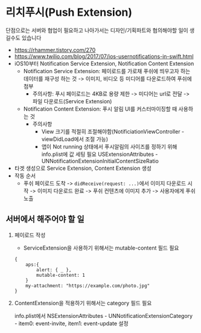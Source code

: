 # 리치푸시(Push Extension)

단점으로는 서버와 협업이 필요하고 나아가서는 디자인/기획파트와 협의해야할 일이 생길수도 있습니다

- https://rhammer.tistory.com/270
- https://www.twilio.com/blog/2017/07/ios-usernotifications-in-swift.html
- iOS10부터 Notification Service Extension, Notification Content Extension
  - Notification Service Extension: 페이로드를 가로채 푸쉬에 띄우고자 하는 데이터를 재구성 하는 것 ->  이미지, 비디오 등 미디어를 다운로드하여 푸쉬에 첨부
    - 주의사항: 푸시 페이로드는 4KB로 용량 제한 -> 미디어는 url로 전달 -> 파일 다운로드(Service Extension)
  - Notification Content Extension:  푸시 알림 UI를 커스터마이징할 때 사용하는 것
    - 주의사항
      - View 크기를 적절히 조절해야함(NotificiationViewController - viewDidLoad에서 조절 가능)
      - 앱이 Not running 상태에서 푸시알림의 사이즈를 정하기 위해 info.plist에 값 세팅 필요
        USExtensionAttributes - UNNotificationExtensionInitialContentSizeRatio
- 타겟 생성으로 Service Extension, Content Extension 생성
- 작동 순서
  - 푸쉬 페이로드 도착 -> `didReceive(request: ...)`에서 이미지 다운로드 시작 -> 이미지 다운로드 완료 -> 푸쉬 컨텐츠에 이미지 추가 -> 사용자에게 푸쉬 노출





## 서버에서 해주어야 할 일

1. 페이로드 작성

   - ServiceExtension을 사용하기 위해서는 mutable-content 필드 필요

   ```
   {
       aps:{
           alert: { _ },
           mutable-content: 1
       }
       my-attachment: "https://example.com/photo.jpg"
   }
   ```

2. ContentExtension을 적용하기 위해서는 category 필드 필요

   info.plist에서 NSExtensionAttributes - UNNotificationExtensionCategory - item0: event-invite, item1: event-update 설정



